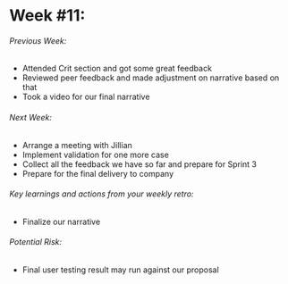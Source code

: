 # Week #11:

###### Previous Week:
- Attended Crit section and got some great feedback
- Reviewed peer feedback  and made adjustment on narrative based on that
- Took a video for our final narrative

###### Next Week:
- Arrange a meeting with Jillian
- Implement validation for one more case
- Collect all the feedback we have so far and prepare for Sprint 3
- Prepare for the final delivery to company

###### Key learnings and actions from your weekly retro:
- Finalize our narrative

###### Potential Risk:
- Final user testing result may run against our proposal
